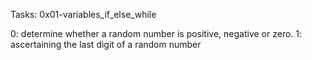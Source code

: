 Tasks: 0x01-variables_if_else_while

0: determine whether a random number is positive, negative or zero.
1: ascertaining the last digit of a random number
